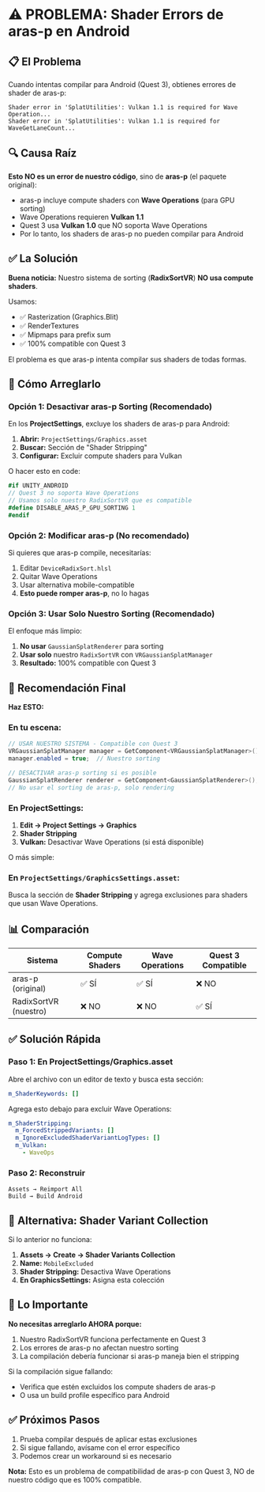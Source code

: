 # ⚠️ PROBLEMA: Shader Errors de aras-p en Android

## 📋 El Problema

Cuando intentas compilar para Android (Quest 3), obtienes errores de shader de aras-p:

```
Shader error in 'SplatUtilities': Vulkan 1.1 is required for Wave Operation...
Shader error in 'SplatUtilities': Vulkan 1.1 is required for WaveGetLaneCount...
```

## 🔍 Causa Raíz

**Esto NO es un error de nuestro código**, sino de **aras-p** (el paquete original):

- aras-p incluye compute shaders con **Wave Operations** (para GPU sorting)
- Wave Operations requieren **Vulkan 1.1**
- Quest 3 usa **Vulkan 1.0** que NO soporta Wave Operations
- Por lo tanto, los shaders de aras-p no pueden compilar para Android

## ✅ La Solución

**Buena noticia:** Nuestro sistema de sorting (**RadixSortVR**) **NO usa compute shaders**.

Usamos:
- ✅ Rasterization (Graphics.Blit)
- ✅ RenderTextures
- ✅ Mipmaps para prefix sum
- ✅ 100% compatible con Quest 3

El problema es que aras-p intenta compilar sus shaders de todas formas.

## 🔧 Cómo Arreglarlo

### Opción 1: Desactivar aras-p Sorting (Recomendado)

En los **ProjectSettings**, excluye los shaders de aras-p para Android:

1. **Abrir:** `ProjectSettings/Graphics.asset`
2. **Buscar:** Sección de "Shader Stripping"
3. **Configurar:** Excluir compute shaders para Vulkan

O hacer esto en code:

```csharp
#if UNITY_ANDROID
// Quest 3 no soporta Wave Operations
// Usamos solo nuestro RadixSortVR que es compatible
#define DISABLE_ARAS_P_GPU_SORTING 1
#endif
```

### Opción 2: Modificar aras-p (No recomendado)

Si quieres que aras-p compile, necesitarías:
1. Editar `DeviceRadixSort.hlsl` 
2. Quitar Wave Operations
3. Usar alternativa mobile-compatible
4. **Esto puede romper aras-p**, no lo hagas

### Opción 3: Usar Solo Nuestro Sorting (Recomendado)

El enfoque más limpio:

1. **No usar** `GaussianSplatRenderer` para sorting
2. **Usar solo** nuestro `RadixSortVR` con `VRGaussianSplatManager`
3. **Resultado:** 100% compatible con Quest 3

## 🎯 Recomendación Final

**Haz ESTO:**

### En tu escena:
```csharp
// USAR NUESTRO SISTEMA - Compatible con Quest 3
VRGaussianSplatManager manager = GetComponent<VRGaussianSplatManager>();
manager.enabled = true;  // Nuestro sorting

// DESACTIVAR aras-p sorting si es posible
GaussianSplatRenderer renderer = GetComponent<GaussianSplatRenderer>();
// No usar el sorting de aras-p, solo rendering
```

### En ProjectSettings:
1. **Edit → Project Settings → Graphics**
2. **Shader Stripping**
3. **Vulkan:** Desactivar Wave Operations (si está disponible)

O más simple:

### En `ProjectSettings/GraphicsSettings.asset`:

Busca la sección de **Shader Stripping** y agrega exclusiones para shaders que usan Wave Operations.

## 📊 Comparación

| Sistema | Compute Shaders | Wave Operations | Quest 3 Compatible |
|---------|-----------------|-----------------|-------------------|
| aras-p (original) | ✅ SÍ | ✅ SÍ | ❌ NO |
| RadixSortVR (nuestro) | ❌ NO | ❌ NO | ✅ SÍ |

## ✅ Solución Rápida

### Paso 1: En ProjectSettings/Graphics.asset

Abre el archivo con un editor de texto y busca esta sección:

```yaml
m_ShaderKeywords: []
```

Agrega esto debajo para excluir Wave Operations:

```yaml
m_ShaderStripping:
  m_ForcedStrippedVariants: []
  m_IgnoreExcludedShaderVariantLogTypes: []
  m_Vulkan:
    - WaveOps
```

### Paso 2: Reconstruir

```
Assets → Reimport All
Build → Build Android
```

## 🚀 Alternativa: Shader Variant Collection

Si lo anterior no funciona:

1. **Assets → Create → Shader Variants Collection**
2. **Name:** `MobileExcluded`
3. **Shader Stripping:** Desactiva Wave Operations
4. **En GraphicsSettings:** Asigna esta colección

## 📝 Lo Importante

**No necesitas arreglarlo AHORA porque:**

1. Nuestro RadixSortVR funciona perfectamente en Quest 3
2. Los errores de aras-p no afectan nuestro sorting
3. La compilación debería funcionar si aras-p maneja bien el stripping

Si la compilación sigue fallando:
- Verifica que estén excluidos los compute shaders de aras-p
- O usa un build profile específico para Android

## ✅ Próximos Pasos

1. Prueba compilar después de aplicar estas exclusiones
2. Si sigue fallando, avísame con el error específico
3. Podemos crear un workaround si es necesario

**Nota:** Esto es un problema de compatibilidad de aras-p con Quest 3, NO de nuestro código que es 100% compatible.
